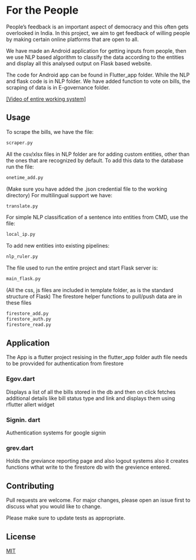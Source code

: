 # For the People

People’s feedback is an important aspect of democracy and this often gets overlooked in India. In this project, we aim to get feedback of willing people by making certain online platforms that are open to all. 


We have made an Android application for getting inputs from people, then we use NLP based algorithm to classify the data according to the entities and display all this analysed output on Flask based website.

The code for Android app can be found in Flutter_app folder. While the NLP and flask code is in NLP folder. We have added function to vote on bills, the scraping of data is in E-governance folder.

[[Video of entire working system]](https://www.youtube.com/watch?v=UwXgWav2T-Q&t=32s)

## Usage

To scrape the bills, we have the file:

```bash
scraper.py
```
All the csv/xlsx files in NLP folder are for adding custom entities, other than the ones that are recognized by default. To add this data to the database run the file:
```bash
onetime_add.py
```
(Make sure you have added the .json credential file to the working directory)
For multilingual support we have:
 ```bash
translate.py
```
For simple NLP classification of a sentence into entities from CMD, use the file:
 ```bash
local_ip.py
```
To add new entities into existing pipelines:
 ```bash
nlp_ruler.py
```
The file used to run the entire project and start Flask server is:
 ```bash
main_flask.py
```
(All the css, js files are included in template folder, as is the standard structure of Flask)
The firestore helper functions to pull/push data are in these files
 ```bash
firestore_add.py
firestore_auth.py
firestore_read.py
```


## Application
The App is a flutter project resising in the flutter_app folder 
auth file needs to be provvided for authentication from firestore

### Egov.dart
Displays a list of all the bills stored in the db and then on click fetches additional details like bill status type and link 
and displays them using rflutter allert widget

### Signin. dart 
Authentication systems for google signin

### grev.dart

Holds the greviance reporting page and also logout systems also it creates functions wthat write to the firestore db with the grevience entered.


## Contributing
Pull requests are welcome. For major changes, please open an issue first to discuss what you would like to change.

Please make sure to update tests as appropriate.

## License
[MIT](https://choosealicense.com/licenses/mit/)
